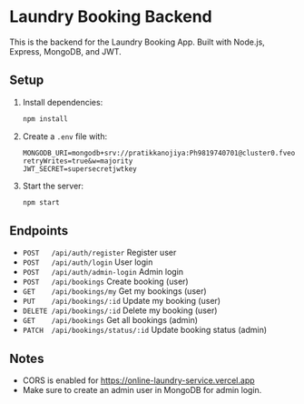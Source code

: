 # Laundry Booking Backend

This is the backend for the Laundry Booking App. Built with Node.js, Express, MongoDB, and JWT.

## Setup

1. Install dependencies:
   ```bash
   npm install
   ```
2. Create a `.env` file with:
   ```env
   MONGODB_URI=mongodb+srv://pratikkanojiya:Ph9819740701@cluster0.fveoutd.mongodb.net/laundrydb?retryWrites=true&w=majority
   JWT_SECRET=supersecretjwtkey
   ```
3. Start the server:
   ```bash
   npm start
   ```

## Endpoints

- `POST   /api/auth/register`      Register user
- `POST   /api/auth/login`         User login
- `POST   /api/auth/admin-login`   Admin login
- `POST   /api/bookings`           Create booking (user)
- `GET    /api/bookings/my`        Get my bookings (user)
- `PUT    /api/bookings/:id`       Update my booking (user)
- `DELETE /api/bookings/:id`       Delete my booking (user)
- `GET    /api/bookings`           Get all bookings (admin)
- `PATCH  /api/bookings/status/:id` Update booking status (admin)

## Notes
- CORS is enabled for https://online-laundry-service.vercel.app
- Make sure to create an admin user in MongoDB for admin login. 